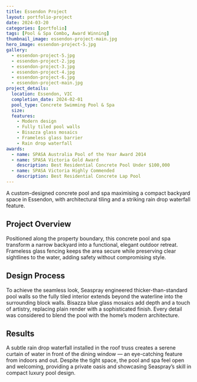 ```yaml
---
title: Essendon Project
layout: portfolio-project
date: 2024-03-20
categories: [portfolio]
tags: [Pool & Spa Combo, Award Winning]
thumbnail_image: essendon-project-main.jpg
hero_image: essendon-project-5.jpg
gallery:
  - essendon-project-5.jpg
  - essendon-project-2.jpg
  - essendon-project-3.jpg
  - essendon-project-4.jpg
  - essendon-project-6.jpg
  - essendon-project-main.jpg
project_details:
  location: Essendon, VIC
  completion_date: 2024-02-01
  pool_type: Concrete Swimming Pool & Spa
  size: 
  features:
    - Modern design
    - Fully tiled pool walls
    - Bisazza glass mosaics
    - Frameless glass barrier
    - Rain drop waterfall
awards:
  - name: SPASA Australia Pool of the Year Award 2014
  - name: SPASA Victoria Gold Award
    description: Best Residential Concrete Pool Under $100,000
  - name: SPASA Victoria Highly Commended
    description: Best Residential Concrete Lap Pool
---
```


A custom-designed concrete pool and spa maximising a compact backyard space in Essendon, with architectural tiling and a striking rain drop waterfall feature.

## Project Overview

Positioned along the property boundary, this concrete pool and spa transform a narrow backyard into a functional, elegant outdoor retreat. Frameless glass fencing keeps the area secure while preserving clear sightlines to the water, adding safety without compromising style.


## Design Process
To achieve the seamless look, Seaspray engineered thicker-than-standard pool walls so the fully tiled interior extends beyond the waterline into the surrounding block walls. Bisazza blue glass mosaics add depth and a touch of artistry, replacing plain render with a sophisticated finish. Every detail was considered to blend the pool with the home’s modern architecture.

## Results

A subtle rain drop waterfall installed in the roof truss creates a serene curtain of water in front of the dining window — an eye-catching feature from indoors and out. Despite the tight space, the pool and spa feel open and welcoming, providing a private oasis and showcasing Seaspray’s skill in compact luxury pool design.
